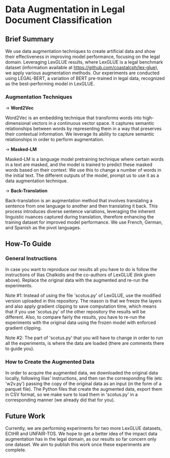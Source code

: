 # Data Augmentation in Legal Document Classification

## Brief Summary

We use data augmentation techniques to create artificial data and show their effectiveness in improving model performance, focusing on the legal domain. Leveraging LexGLUE results, where LexGLUE is a legal benchmark dataset (information available at https://github.com/coastalcph/lex-glue), we apply various augmentation methods. Our experiments are conducted using LEGAL-BERT, a variation of BERT pre-trained in legal data, recognized as the best-performing model in LexGLUE.

### Augmentation Techniques

-> **Word2Vec**

Word2Vec is an embedding technique that transforms words into high-dimensional vectors in a continuous vector space. It captures semantic relationships between words by representing them in a way that preserves their contextual information. We leverage its ability to capture semantic relationships in order to perform augmentation.

-> **Masked-LM**

Masked-LM is a language model pretraining technique where certain words in a text are masked, and the model is trained to predict these masked words based on their context. We use this to change a number of words in the initial text. The different outputs of the model, prompt us to use it as a data augmentation technique.

-> **Back-Translation**

Back-translation is an augmentation method that involves translating a sentence from one language to another and then translating it back. This process introduces diverse sentence variations, leveraging the inherent linguistic nuances captured during translation, therefore enhancing the training dataset for improved model performance. We use French, German, and Spanish as the pivot languages.

## How-To Guide

### General Instructions

In case you want to reproduce our results all you have to do is follow the instructions of Ilias Chalkidis and the co-authors of LexGLUE (link given above). Replace the original data with the augmented and re-run the experiments.

Note #1: Instead of using the file 'scotus.py' of LexGLUE, use the modified version uploaded in this repository. The reason is that we freeze the layers and also apply gradient clipping to save computation time, which means that if you use 'scotus.py' of the
other repository the results will be different. Also, to compare fairly the results, you have to re-run the experiments with the original data using the frozen model with enforced gradient clipping.


Note #2: The part of 'scotus.py' that you will have to change in order to run all the experiments, is where the data are loaded (there are comments there to guide you). 

### How to Create the Augmented Data

In order to acquire the augmented data, we downloaded the original data locally, following Ilias' instructions, and then ran the corresponding file (etc 'w2v.py') passing the copy of the original data as an input (in the form of a parquet file). The Python files that create the augmented data, export them in CSV format, so we make sure to load them in 'scotus.py' in a corresponding manner (we already did that for you).

## Future Work

Currently, we are performing experiments for two more LexGLUE datasets, ECtHR and UNFAIR-TOS. We hope to get a better idea of the impact data augmentation has in the legal domain, as our results so far concern only one dataset. We aim to publish this work once these experiments are complete.
